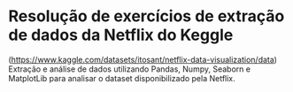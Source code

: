 # Resolução de exercícios de extração de dados da Netflix do Keggle

(https://www.kaggle.com/datasets/itosant/netflix-data-visualization/data)
Extração e análise de dados utilizando Pandas, Numpy, Seaborn e MatplotLib para analisar o dataset disponibilizado pela Netflix.


